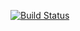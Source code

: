 [![Build Status](https://travis-ci.org/varnas98/deposit-calc.svg?branch=master)](https://travis-ci.org/varnas98/deposit-calc)
